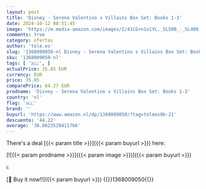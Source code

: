 ```yaml
---
layout: post
title: 'Disney - Serena Valentino s Villains Box Set: Books 1-3'
date: 2024-10-12 08:51:45
image: 'https://m.media-amazon.com/images/I/41CG+n1o1YL._SL500_._SL400_.jpg'
comments: true
category: ofertas
author: 'tole.es'
slug: '1368009050-nl Disney - Serena Valentino s Villains Box Set: Books 1-3'
sku: '1368009050-nl'
tags: [ '🇳🇱', ]
actualPrice: 35.85 EUR
currency: EUR
price: 35.85
comparePrice: 64.27 EUR
prodname: 'Disney - Serena Valentino s Villains Box Set: Books 1-3'
country: 'nl'
flag: '🇳🇱'
brand: ''
buyurl: 'https://www.amazon.nl/dp/1368009050/?tag=tolees0b-21'
descuento: '44.22'
average: '38.8623529411766'
---
```


There's a deal [{{< param title >}}]({{< param buyurl >}})  here:

[![{{< param prodname >}}]({{< param image >}})]({{< param buyurl >}})

ℹ️:


[🛒 Buy it now!!]({{< param buyurl >}})
{{<world>}}1368009050{{</world>}}
